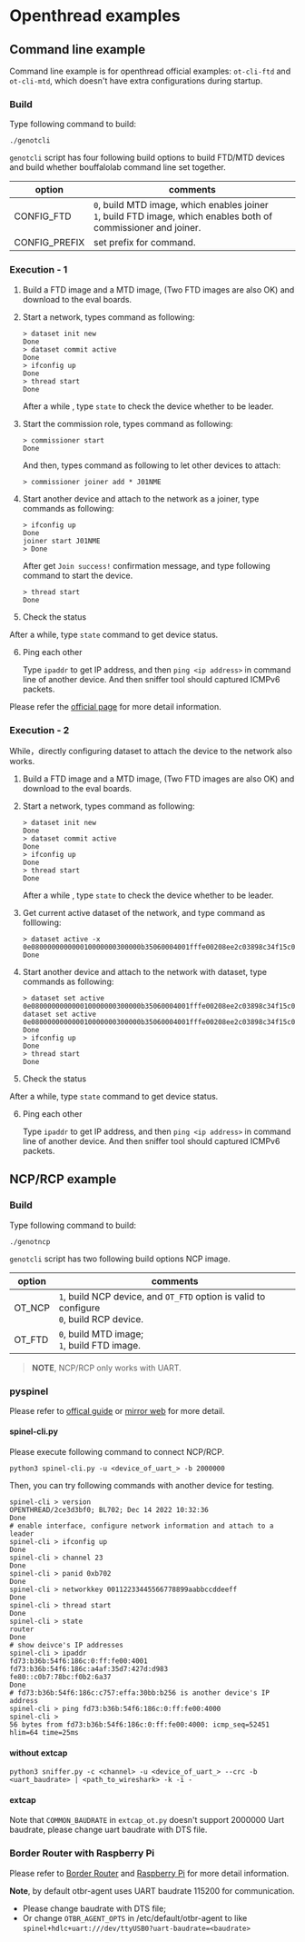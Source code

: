 # Openthread examples

## Command line example

Command line example is for openthread official examples: `ot-cli-ftd` and `ot-cli-mtd`, which doesn't have extra configurations during startup. 

### Build

Type following command to build:

```shell
./genotcli
```

`genotcli` script has four following build options to build FTD/MTD devices and build whether bouffalolab command line set together. 

| option        | comments                                                     |
| ------------- | ------------------------------------------------------------ |
| CONFIG_FTD    | `0`, build MTD image, which enables joiner<br />`1`, build FTD image, which enables both of commissioner and joiner. |
| CONFIG_PREFIX | set prefix for command. |

### Execution - 1

1. Build a FTD image and a MTD image,  (Two FTD images are also OK) and download to the eval boards.

2. Start a network, types command as following:

   ```shell
   > dataset init new
   Done
   > dataset commit active
   Done
   > ifconfig up
   Done
   > thread start
   Done
   ```

   After a while , type `state` to check the device whether to be leader.

3. Start the commission role, types command as following: 

   ```shell
   > commissioner start
   Done
   ```

   And then, types command as following to let other devices to attach:

   ```shell
   > commissioner joiner add * J01NME
   ```

4. Start another device and attach to the network as a joiner, type commands as following:

   ```shell
   > ifconfig up
   Done
   joiner start J01NME
   > Done
   ```

   After get `Join success!` confirmation message, and type following command to start the device.

   ```shell
   > thread start
   Done
   ```

5.  Check the status

   After a while, type `state` command to get device status.

6. Ping each other

   Type `ipaddr`  to get IP address, and then `ping <ip address>` in command line of another device. And then sniffer tool should captured ICMPv6 packets.

Please refer the [official page](https://openthread.google.cn/guides/build/commissioning) for more detail information.

### Execution - 2

While，directly configuring dataset to attach the device to the network also works.

1. Build a FTD image and a MTD image,  (Two FTD images are also OK) and download to the eval boards.

2. Start a network, types command as following:

   ```shell
   > dataset init new
   Done
   > dataset commit active
   Done
   > ifconfig up
   Done
   > thread start
   Done
   ```

   After a while , type `state` to check the device whether to be leader.

3. Get current active dataset of the network, and type command as folllowing:
   ```shell
   > dataset active -x
   0e080000000000010000000300000b35060004001fffe00208ee2c03898c34f15c0708fd38d25691e24621051015f62338e7c77a9b19dad9f3165f9405030f4f70656e5468726561642d633763390102c7c90410a304ef9fae8a047130e4461361f9489c0c0402a0fff8
   Done
   ```
4. Start another device and attach to the network with dataset, type commands as following:

   ```shell
   > dataset set active 0e080000000000010000000300000b35060004001fffe00208ee2c03898c34f15c0708fd38d25691e24621051015f62338e7c77a9b19dad9f3165f9405030f4f70656e5468726561642d633763390102c7c90410a304ef9fae8a047130e4461361f9489c0c0402a0fff8
   dataset set active 0e080000000000010000000300000b35060004001fffe00208ee2c03898c34f15c0708fd38d25691e24621051015f62338e7c77a9b19dad9f3165f9405030f4f70656e5468726561642d633763390102c7c90410a304ef9fae8a047130e4461361f9489c0c0402a0fff8
   Done
   > ifconfig up
   Done
   > thread start
   Done
   ```

5.  Check the status

   After a while, type `state` command to get device status.

6. Ping each other

   Type `ipaddr`  to get IP address, and then `ping <ip address>` in command line of another device. And then sniffer tool should captured ICMPv6 packets.

## NCP/RCP example
### Build

Type following command to build:

```shell
./genotncp
```

`genotcli` script has two following build options NCP image.

| option        | comments                                                     |
| ------------- | ------------------------------------------------------------ |
| OT_NCP        | `1`, build NCP device, and `OT_FTD` option is valid to configure <br />`0`, build RCP device. |
| OT_FTD        | `0`, build MTD image;<br />`1`, build FTD image. |

> **NOTE**, NCP/RCP only works with UART.
### pyspinel

Please refer to [offical guide](https://openthread.io/guides/pyspinel) or [mirror web](https://openthread.google.cn/guides/pyspinel) for more detail.


#### spinel-cli.py

Please execute following command to connect NCP/RCP.
```shell
python3 spinel-cli.py -u <device_of_uart_> -b 2000000
```
Then, you can try following commands with another device for testing.

```shell
spinel-cli > version
OPENTHREAD/2ce3d3bf0; BL702; Dec 14 2022 10:32:36
Done
# enable interface, configure network information and attach to a leader
spinel-cli > ifconfig up
Done
spinel-cli > channel 23
Done
spinel-cli > panid 0xb702
Done
spinel-cli > networkkey 00112233445566778899aabbccddeeff
Done
spinel-cli > thread start
Done
spinel-cli > state
router
Done
# show deivce's IP addresses
spinel-cli > ipaddr
fd73:b36b:54f6:186c:0:ff:fe00:4001
fd73:b36b:54f6:186c:a4af:35d7:427d:d983
fe80::c0b7:78bc:f0b2:6a37
Done
# fd73:b36b:54f6:186c:c757:effa:30bb:b256 is another device's IP address
spinel-cli > ping fd73:b36b:54f6:186c:0:ff:fe00:4000
spinel-cli > 
56 bytes from fd73:b36b:54f6:186c:0:ff:fe00:4000: icmp_seq=52451 hlim=64 time=25ms

```

#### without extcap

```shell
python3 sniffer.py -c <channel> -u <device_of_uart_> --crc -b <uart_baudrate> | <path_to_wireshark> -k -i -
```

#### extcap

Note that `COMMON_BAUDRATE` in `extcap_ot.py` doesn't support 2000000 Uart baudrate, please change uart baudrate with DTS file.

### Border Router with Raspberry Pi

Please refer to [Border Router](https://openthread.io/guides/border-router) and [Raspberry Pi](https://openthread.io/guides/border-router/raspberry-pi) for more detail information.

**Note**, by default otbr-agent uses UART baudrate 115200 for communication. 
- Please change baudrate with DTS file;
- Or change `OTBR_AGENT_OPTS` in /etc/default/otbr-agent to like `spinel+hdlc+uart:///dev/ttyUSB0?uart-baudrate=<baudrate>`

